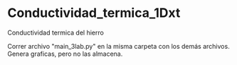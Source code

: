 # Conductividad_termica_1Dxt
Conductividad termica del hierro

Correr archivo "main_3lab.py" en la misma carpeta con los demás archivos. Genera graficas, pero no las almacena.
